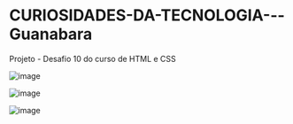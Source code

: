# CURIOSIDADES-DA-TECNOLOGIA---Guanabara
Projeto - Desafio 10 do curso de HTML e CSS

![image](https://github.com/Rodrigueira97/CURIOSIDADES-DA-TECNOLOGIA---Guanabara/assets/93230930/2cd68c1f-dd27-4750-8167-570c3647bc7f)

![image](https://github.com/Rodrigueira97/CURIOSIDADES-DA-TECNOLOGIA---Guanabara/assets/93230930/d0e5f47b-37af-49b0-8907-619a567fe906)

![image](https://github.com/Rodrigueira97/CURIOSIDADES-DA-TECNOLOGIA---Guanabara/assets/93230930/3b08702d-a8aa-4b91-addb-3a5597857516)
